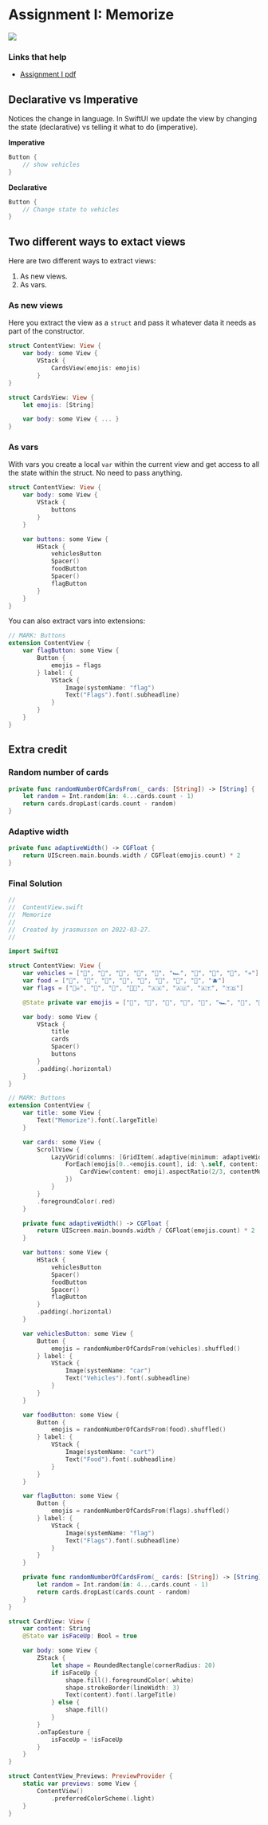 # Assignment I: Memorize

![](images/1.png)

### Links that help

- [Assignment I pdf](https://cs193p.sites.stanford.edu/sites/g/files/sbiybj16636/files/media/file/assignment_1.pdf)


## Declarative vs Imperative

Notices the change in language. In SwiftUI we update the view by changing the state (declarative) vs telling it what to do (imperative).

**Imperative**

```swift
Button {
    // show vehicles
}
```

**Declarative**

```swift
Button {
    // Change state to vehicles
}
```

## Two different ways to extact views

Here are two different ways to extract views:

1. As new views.
2. As vars.


### As new views

Here you extract the view as a `struct` and pass it whatever data it needs as part of the constructor.

```swift
struct ContentView: View {
    var body: some View {
        VStack {
            CardsView(emojis: emojis)
        }
}

struct CardsView: View {
    let emojis: [String]

    var body: some View { ... }
}
```

### As vars

With vars you create a local `var` within the current view and get access to all the state within the struct. No need to pass anything.

```swift
struct ContentView: View {
    var body: some View {
        VStack {
            buttons
        }
    }

    var buttons: some View {
        HStack {
            vehiclesButton
            Spacer()
            foodButton
            Spacer()
            flagButton
        }
    }
}
```

You can also extract vars into extensions:

```swift
// MARK: Buttons
extension ContentView {
    var flagButton: some View {
        Button {
            emojis = flags
        } label: {
            VStack {
                Image(systemName: "flag")
                Text("Flags").font(.subheadline)
            }
        }
    }
}
```

## Extra credit

### Random number of cards

```swift
private func randomNumberOfCardsFrom(_ cards: [String]) -> [String] {
    let random = Int.random(in: 4...cards.count - 1)
    return cards.dropLast(cards.count - random)
}
```

### Adaptive width

```swift
private func adaptiveWidth() -> CGFloat {
    return UIScreen.main.bounds.width / CGFloat(emojis.count) * 2
}
```

### Final Solution

```swift
//
//  ContentView.swift
//  Memorize
//
//  Created by jrasmusson on 2022-03-27.
//

import SwiftUI

struct ContentView: View {
    var vehicles = ["🚗", "🚕", "🚙", "🚌", "🚎", "🏎", "🚡", "🚜", "🛴", "✈️"]
    var food = ["🍏", "🍎", "🍐", "🍊", "🍌", "🍉", "🍇", "🍓", "🫐"]
    var flags = ["🏴‍☠️", "🚩", "🏁", "🏳️‍🌈", "🇦🇽", "🇦🇺", "🇦🇹", "🇹🇩"]

    @State private var emojis = ["🚗", "🚕", "🚙", "🚌", "🚎", "🏎", "🚡", "🚜", "🛴", "✈️"]

    var body: some View {
        VStack {
            title
            cards
            Spacer()
            buttons
        }
        .padding(.horizontal)
    }
}

// MARK: Buttons
extension ContentView {
    var title: some View {
        Text("Memorize").font(.largeTitle)
    }

    var cards: some View {
        ScrollView {
            LazyVGrid(columns: [GridItem(.adaptive(minimum: adaptiveWidth()))]) {
                ForEach(emojis[0..<emojis.count], id: \.self, content: { emoji in
                    CardView(content: emoji).aspectRatio(2/3, contentMode: .fit)
                })
            }
        }
        .foregroundColor(.red)
    }

    private func adaptiveWidth() -> CGFloat {
        return UIScreen.main.bounds.width / CGFloat(emojis.count) * 2
    }

    var buttons: some View {
        HStack {
            vehiclesButton
            Spacer()
            foodButton
            Spacer()
            flagButton
        }
        .padding(.horizontal)
    }

    var vehiclesButton: some View {
        Button {
            emojis = randomNumberOfCardsFrom(vehicles).shuffled()
        } label: {
            VStack {
                Image(systemName: "car")
                Text("Vehicles").font(.subheadline)
            }
        }
    }

    var foodButton: some View {
        Button {
            emojis = randomNumberOfCardsFrom(food).shuffled()
        } label: {
            VStack {
                Image(systemName: "cart")
                Text("Food").font(.subheadline)
            }
        }
    }

    var flagButton: some View {
        Button {
            emojis = randomNumberOfCardsFrom(flags).shuffled()
        } label: {
            VStack {
                Image(systemName: "flag")
                Text("Flags").font(.subheadline)
            }
        }
    }

    private func randomNumberOfCardsFrom(_ cards: [String]) -> [String] {
        let random = Int.random(in: 4...cards.count - 1)
        return cards.dropLast(cards.count - random)
    }
}

struct CardView: View {
    var content: String
    @State var isFaceUp: Bool = true

    var body: some View {
        ZStack {
            let shape = RoundedRectangle(cornerRadius: 20)
            if isFaceUp {
                shape.fill().foregroundColor(.white)
                shape.strokeBorder(lineWidth: 3)
                Text(content).font(.largeTitle)
            } else {
                shape.fill()
            }
        }
        .onTapGesture {
            isFaceUp = !isFaceUp
        }
    }
}

struct ContentView_Previews: PreviewProvider {
    static var previews: some View {
        ContentView()
            .preferredColorScheme(.light)
    }
}
```